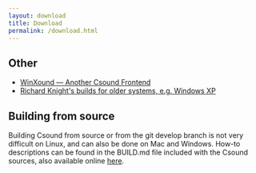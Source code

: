 ```yaml
---
layout: download
title: Download
permalink: /download.html
---
```


## Other 

- [WinXound — Another Csound Frontend](https://mnt.conts.it/winxound/)
- [Richard Knight's builds for older systems, e.g. Windows XP](http://csound.1bpm.net/builds/)


## Building from source
Building Csound from source or from the git develop branch is not very difficult on Linux, and can also be done on Mac and Windows. How-to descriptions can be found in the BUILD.md file included with the Csound sources, also available online [here](https://github.com/csound/csound/blob/develop/BUILD.md).
